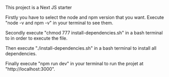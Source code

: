This project is a Next JS starter

Firstly you have to select the node and npm version that you want.
Execute "node -v and npm -v" in your terminal to see them.

Secondly execute "chmod 777 install-dependencies.sh" in a bash terminal to in order to execute the file.

Then execute "./install-dependencies.sh" in a bash terminal to install all dependencies.

Finally execute "npm run dev" in your terminal to run the projet at "http://localhost:3000".
